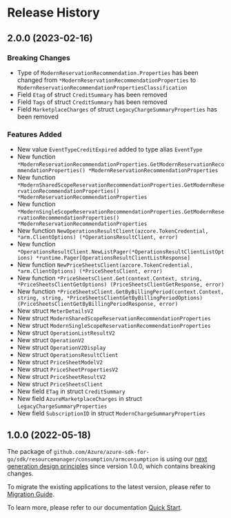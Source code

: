 # Release History

## 2.0.0 (2023-02-16)
### Breaking Changes

- Type of `ModernReservationRecommendation.Properties` has been changed from `*ModernReservationRecommendationProperties` to `ModernReservationRecommendationPropertiesClassification`
- Field `Etag` of struct `CreditSummary` has been removed
- Field `Tags` of struct `CreditSummary` has been removed
- Field `MarketplaceCharges` of struct `LegacyChargeSummaryProperties` has been removed

### Features Added

- New value `EventTypeCreditExpired` added to type alias `EventType`
- New function `*ModernReservationRecommendationProperties.GetModernReservationRecommendationProperties() *ModernReservationRecommendationProperties`
- New function `*ModernSharedScopeReservationRecommendationProperties.GetModernReservationRecommendationProperties() *ModernReservationRecommendationProperties`
- New function `*ModernSingleScopeReservationRecommendationProperties.GetModernReservationRecommendationProperties() *ModernReservationRecommendationProperties`
- New function `NewOperationsResultClient(azcore.TokenCredential, *arm.ClientOptions) (*OperationsResultClient, error)`
- New function `*OperationsResultClient.NewListPager(*OperationsResultClientListOptions) *runtime.Pager[OperationsResultClientListResponse]`
- New function `NewPriceSheetsClient(azcore.TokenCredential, *arm.ClientOptions) (*PriceSheetsClient, error)`
- New function `*PriceSheetsClient.Get(context.Context, string, *PriceSheetsClientGetOptions) (PriceSheetsClientGetResponse, error)`
- New function `*PriceSheetsClient.GetByBillingPeriod(context.Context, string, string, *PriceSheetsClientGetByBillingPeriodOptions) (PriceSheetsClientGetByBillingPeriodResponse, error)`
- New struct `MeterDetailsV2`
- New struct `ModernSharedScopeReservationRecommendationProperties`
- New struct `ModernSingleScopeReservationRecommendationProperties`
- New struct `OperationListResultV2`
- New struct `OperationV2`
- New struct `OperationV2Display`
- New struct `OperationsResultClient`
- New struct `PriceSheetModelV2`
- New struct `PriceSheetPropertiesV2`
- New struct `PriceSheetResultV2`
- New struct `PriceSheetsClient`
- New field `ETag` in struct `CreditSummary`
- New field `AzureMarketplaceCharges` in struct `LegacyChargeSummaryProperties`
- New field `SubscriptionID` in struct `ModernChargeSummaryProperties`


## 1.0.0 (2022-05-18)

The package of `github.com/Azure/azure-sdk-for-go/sdk/resourcemanager/consumption/armconsumption` is using our [next generation design principles](https://azure.github.io/azure-sdk/general_introduction.html) since version 1.0.0, which contains breaking changes.

To migrate the existing applications to the latest version, please refer to [Migration Guide](https://aka.ms/azsdk/go/mgmt/migration).

To learn more, please refer to our documentation [Quick Start](https://aka.ms/azsdk/go/mgmt).